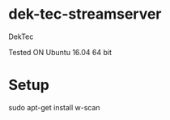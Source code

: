 dek-tec-streamserver
====================

DekTec

Tested ON Ubuntu 16.04 64 bit

# Setup

sudo apt-get install w-scan
